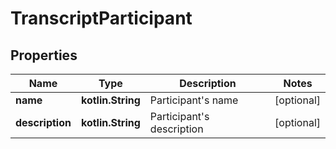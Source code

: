 
# TranscriptParticipant

## Properties
Name | Type | Description | Notes
------------ | ------------- | ------------- | -------------
**name** | **kotlin.String** | Participant&#39;s name |  [optional]
**description** | **kotlin.String** | Participant&#39;s description |  [optional]



